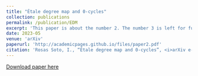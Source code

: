 ```yaml
---
title: "Étale degree map and 0-cycles"
collection: publications
permalink: /publication/EDM
excerpt: 'This paper is about the number 2. The number 3 is left for future work.'
date: 2023-05
venue: 'arXiv'
paperurl: 'http://academicpages.github.io/files/paper2.pdf'
citation: 'Rosas Soto, I., “Étale degree map and 0-cycles”, <i>arXiv e-prints</i>, 2023. doi:10.48550/arXiv.2305.06444.'
---
```


[Download paper here](https://arxiv.org/pdf/2305.06444.pdf)
